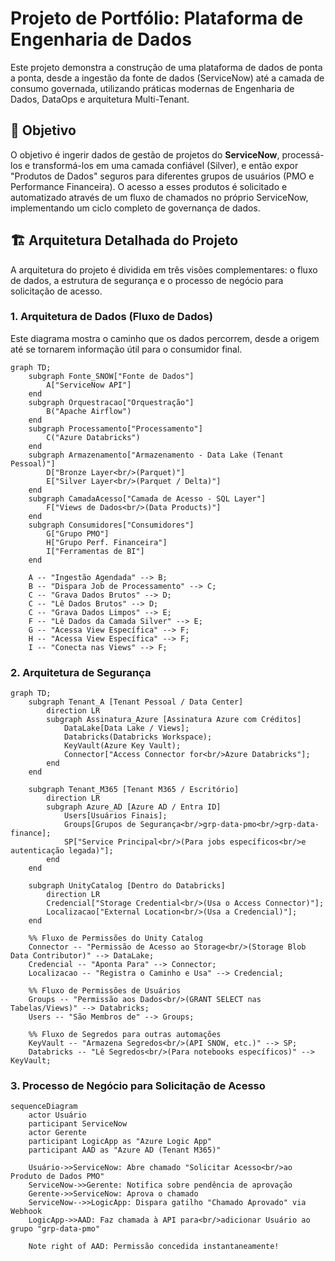 # Projeto de Portfólio: Plataforma de Engenharia de Dados

Este projeto demonstra a construção de uma plataforma de dados de ponta a ponta, desde a ingestão da fonte de dados (ServiceNow) até a camada de consumo governada, utilizando práticas modernas de Engenharia de Dados, DataOps e arquitetura Multi-Tenant.

## 🎯 Objetivo

O objetivo é ingerir dados de gestão de projetos do **ServiceNow**, processá-los e transformá-los em uma camada confiável (Silver), e então expor "Produtos de Dados" seguros para diferentes grupos de usuários (PMO e Performance Financeira). O acesso a esses produtos é solicitado e automatizado através de um fluxo de chamados no próprio ServiceNow, implementando um ciclo completo de governança de dados.

## 🏗️ Arquitetura Detalhada do Projeto

A arquitetura do projeto é dividida em três visões complementares: o fluxo de dados, a estrutura de segurança e o processo de negócio para solicitação de acesso.

### 1. Arquitetura de Dados (Fluxo de Dados)

Este diagrama mostra o caminho que os dados percorrem, desde a origem até se tornarem informação útil para o consumidor final.

```mermaid
graph TD;
    subgraph Fonte_SNOW["Fonte de Dados"]
        A["ServiceNow API"]
    end
    subgraph Orquestracao["Orquestração"]
        B("Apache Airflow")
    end
    subgraph Processamento["Processamento"]
        C("Azure Databricks")
    end
    subgraph Armazenamento["Armazenamento - Data Lake (Tenant Pessoal)"]
        D["Bronze Layer<br/>(Parquet)"]
        E["Silver Layer<br/>(Parquet / Delta)"]
    end
    subgraph CamadaAcesso["Camada de Acesso - SQL Layer"]
        F["Views de Dados<br/>(Data Products)"]
    end
    subgraph Consumidores["Consumidores"]
        G["Grupo PMO"]
        H["Grupo Perf. Financeira"]
        I["Ferramentas de BI"]
    end

    A -- "Ingestão Agendada" --> B;
    B -- "Dispara Job de Processamento" --> C;
    C -- "Grava Dados Brutos" --> D;
    C -- "Lê Dados Brutos" --> D;
    C -- "Grava Dados Limpos" --> E;
    F -- "Lê Dados da Camada Silver" --> E;
    G -- "Acessa View Específica" --> F;
    H -- "Acessa View Específica" --> F;
    I -- "Conecta nas Views" --> F;
```

### 2. Arquitetura de Segurança
```mermaid
graph TD;
    subgraph Tenant_A [Tenant Pessoal / Data Center]
        direction LR
        subgraph Assinatura_Azure [Assinatura Azure com Créditos]
            DataLake[Data Lake / Views];
            Databricks(Databricks Workspace);
            KeyVault(Azure Key Vault);
            Connector["Access Connector for<br/>Azure Databricks"];
        end
    end

    subgraph Tenant_M365 [Tenant M365 / Escritório]
        direction LR
        subgraph Azure_AD [Azure AD / Entra ID]
            Users[Usuários Finais];
            Groups[Grupos de Segurança<br/>grp-data-pmo<br/>grp-data-finance];
            SP["Service Principal<br/>(Para jobs específicos<br/>e autenticação legada)"];
        end
    end
    
    subgraph UnityCatalog [Dentro do Databricks]
        direction LR
        Credencial["Storage Credential<br/>(Usa o Access Connector)"];
        Localizacao["External Location<br/>(Usa a Credencial)"];
    end

    %% Fluxo de Permissões do Unity Catalog
    Connector -- "Permissão de Acesso ao Storage<br/>(Storage Blob Data Contributor)" --> DataLake;
    Credencial -- "Aponta Para" --> Connector;
    Localizacao -- "Registra o Caminho e Usa" --> Credencial;
    
    %% Fluxo de Permissões de Usuários
    Groups -- "Permissão aos Dados<br/>(GRANT SELECT nas Tabelas/Views)" --> Databricks;
    Users -- "São Membros de" --> Groups;

    %% Fluxo de Segredos para outras automações
    KeyVault -- "Armazena Segredos<br/>(API SNOW, etc.)" --> SP;
    Databricks -- "Lê Segredos<br/>(Para notebooks específicos)" --> KeyVault;
```

### 3. Processo de Negócio para Solicitação de Acesso
```mermaid
sequenceDiagram
    actor Usuário
    participant ServiceNow
    actor Gerente
    participant LogicApp as "Azure Logic App"
    participant AAD as "Azure AD (Tenant M365)"

    Usuário->>ServiceNow: Abre chamado "Solicitar Acesso<br/>ao Produto de Dados PMO"
    ServiceNow->>Gerente: Notifica sobre pendência de aprovação
    Gerente->>ServiceNow: Aprova o chamado
    ServiceNow-->>LogicApp: Dispara gatilho "Chamado Aprovado" via Webhook
    LogicApp->>AAD: Faz chamada à API para<br/>adicionar Usuário ao grupo "grp-data-pmo"
    
    Note right of AAD: Permissão concedida instantaneamente!
```
